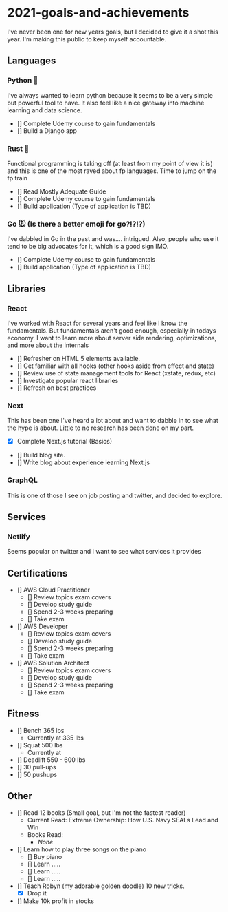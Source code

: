 # 2021-goals-and-achievements

I've never been one for new years goals, but I decided to give it a shot this year. I'm making this public to keep myself accountable.

## Languages

### Python 🐍

I've always wanted to learn python because it seems to be a very simple but powerful tool to have. It also feel like a nice gateway into machine learning and data science.

- [] Complete Udemy course to gain fundamentals
- [] Build a Django app

### Rust 🦀

Functional programming is taking off (at least from my point of view it is) and this is one of the most raved about fp languages. Time to jump on the fp train

- [] Read Mostly Adequate Guide
- [] Complete Udemy course to gain fundamentals
- [] Build application (Type of application is TBD)

### Go 🐭 (Is there a better emoji for go?!?!?)

I've dabbled in Go in the past and was.... intrigued. Also, people who use it tend to be big advocates for it, which is a good sign IMO.

- [] Complete Udemy course to gain fundamentals
- [] Build application (Type of application is TBD)

## Libraries

### React

I've worked with React for several years and feel like I know the fundamentals. But fundamentals aren't good enough, especially in todays economy. I want to learn more about server side rendering, optimizations, and more about the internals

- [] Refresher on HTML 5 elements available.
- [] Get familiar with all hooks (other hooks aside from effect and state)
- [] Review use of state management tools for React (xstate, redux, etc)
- [] Investigate popular react libraries
- [] Refresh on best practices

### Next

This has been one I've heard a lot about and want to dabble in to see what the hype is about. Little to no research has been done on my part.

- [x] Complete Next.js tutorial (Basics)
- [] Build blog site.
- [] Write blog about experience learning Next.js

### GraphQL

This is one of those I see on job posting and twitter, and decided to explore.

## Services

### Netlify

Seems popular on twitter and I want to see what services it provides

## Certifications

- [] AWS Cloud Practitioner
  - [] Review topics exam covers
  - [] Develop study guide
  - [] Spend 2-3 weeks preparing
  - [] Take exam
- [] AWS Developer
  - [] Review topics exam covers
  - [] Develop study guide
  - [] Spend 2-3 weeks preparing
  - [] Take exam
- [] AWS Solution Architect
  - [] Review topics exam covers
  - [] Develop study guide
  - [] Spend 2-3 weeks preparing
  - [] Take exam

## Fitness

- [] Bench 365 lbs
  - Currently at 335 lbs
- [] Squat 500 lbs
  - Currently at
- [] Deadlift 550 - 600 lbs
- [] 30 pull-ups
- [] 50 pushups

## Other

- [] Read 12 books (Small goal, but I'm not the fastest reader)
  - Current Read: Extreme Ownership: How U.S. Navy SEALs Lead and Win
  - Books Read:
    - _None_
- [] Learn how to play three songs on the piano
  - [] Buy piano
  - [] Learn .....
  - [] Learn .....
  - [] Learn .....
- [] Teach Robyn (my adorable golden doodle) 10 new tricks.
  - [x] Drop it
- [] Make 10k profit in stocks
